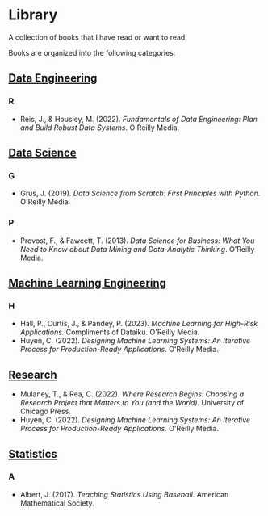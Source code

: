 # Library
A collection of books that I have read or want to read.

Books are organized into the following categories:

## [Data Engineering](<Data Engineering>)

### R

 - Reis, J., & Housley, M. (2022). *Fundamentals of Data Engineering: Plan and Build Robust Data Systems*. O'Reilly Media.

## [Data Science](<Data Science>)

### G

 - Grus, J. (2019). *Data Science from Scratch: First Principles with Python*. O'Reilly Media.

### P

 - Provost, F., & Fawcett, T. (2013). *Data Science for Business: What You Need to Know about Data Mining and Data-Analytic Thinking*. O'Reilly Media.

## [Machine Learning Engineering](<Machine Learning Engineering>)

### H

 - Hall, P., Curtis, J., & Pandey, P. (2023). *Machine Learning for High-Risk Applications*. Compliments of Dataiku. O'Reilly Media.
 - Huyen, C. (2022). *Designing Machine Learning Systems: An Iterative Process for Production-Ready Applications*. O'Reilly Media.

## [Research](<Research>)

 - Mulaney, T., & Rea, C. (2022). *Where Research Begins: Choosing a Research Project that Matters to You (and the World)*. University of Chicago Press.
 - Huyen, C. (2022). *Designing Machine Learning Systems: An Iterative Process for Production-Ready Applications.* O'Reilly Media.

## [Statistics](<Statistics>)

### A

 - Albert, J. (2017). *Teaching Statistics Using Baseball*. American Mathematical Society.
